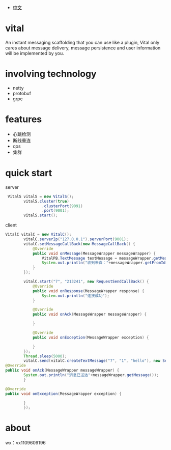 - [中文](README.md)
# vital
An instant messaging scaffolding that you can use like a plugin, Vital only cares about message delivery, message persistence and user information will be implemented by you.

# involving technology
- netty
- protobuf
- grpc

# features
- 心跳检测
- 断线重连
- qos
- 集群

# quick start
server
```java
 VitalS vitalS = new VitalS();
        vitalS.cluster(true)
                .clusterPort(9091)
                .port(9001);
        vitalS.start();
```

client
```java
VitalC vitalC = new VitalC();
        vitalC.serverIp("127.0.0.1").serverPort(9001);
        vitalC.setMessageCallBack(new MessageCallBack() {
            @Override
            public void onMessage(MessageWrapper messageWrapper) {
                VitalPB.TextMessage textMessage = messageWrapper.getMessage();
                System.out.println("收到来自："+messageWrapper.getFromId()+"的消息："+textMessage.getContent());
            }
        });

        vitalC.start("7", "213241", new RequestSendCallBack() {
            @Override
            public void onResponse(MessageWrapper response) {
                System.out.println("连接成功");
            }

            @Override
            public void onAck(MessageWrapper messageWrapper) {

            }

            @Override
            public void onException(MessageWrapper exception) {

            }
        });
        Thread.sleep(5000);
        vitalC.send(vitalC.createTextMessage("7", "1", "hello"), new SendCallBack() {
@Override
public void onAck(MessageWrapper messageWrapper) {
        System.out.println("消息已送达"+messageWrapper.getMessage());
        }

@Override
public void onException(MessageWrapper exception) {

        }
        });
```
# about
wx：vx1109609196